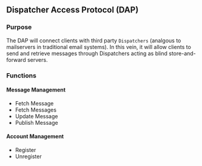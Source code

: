 ## Dispatcher Access Protocol (DAP)

### Purpose

The DAP will connect clients with third party `Dispatchers` (analgous to mailservers in traditional email systems). In this vein, it will allow clients to send and retrieve messages through Dispatchers acting as blind store-and-forward servers.


### Functions

#### Message Management

- Fetch Message
- Fetch Messages
- Update Message
- Publish Message

#### Account Management

- Register
- Unregister
